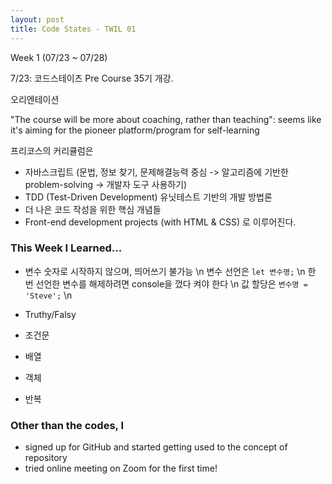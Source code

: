 ```yaml
---
layout: post
title: Code States - TWIL 01
---
```


Week 1 (07/23 ~ 07/28)

7/23: 코드스테이츠 Pre Course 35기 개강.

오리엔테이션

"The course will be more about coaching, rather than teaching": seems like it's aiming for the pioneer platform/program for self-learning

프리코스의 커리큘럼은
- 자바스크립트 (문법, 정보 찾기, 문제해결능력 중심 -> 알고리즘에 기반한 problem-solving -> 개발자 도구 사용하기)
- TDD (Test-Driven Development) 유닛테스트 기반의 개발 방법론
- 더 나은 코드 작성을 위한 핵심 개념들
- Front-end development projects (with HTML & CSS)
로 이루어진다.


### This Week I Learned...

- 변수
숫자로 시작하지 않으며, 띄어쓰기 불가능 \n
변수 선언은 `let 변수명;` \n
한 번 선언한 변수를 해제하려면 console을 껐다 켜야 한다 \n
값 할당은 `변수명 = 'Steve';` \n

- Truthy/Falsy

- 조건문
- 배열
- 객체
- 반복

### Other than the codes, I
+ signed up for GitHub and started getting used to the concept of repository
+ tried online meeting on Zoom for the first time!

